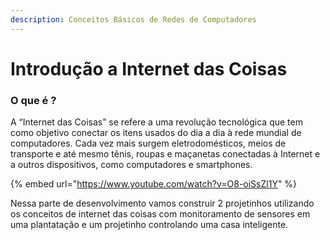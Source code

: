 ```yaml
---
description: Conceitos Básicos de Redes de Computadores
---
```


# Introdução a Internet das Coisas

### O que é ? 

A “Internet das Coisas” se refere a uma revolução tecnológica que tem como objetivo conectar os itens usados do dia a dia à rede mundial de computadores. Cada vez mais surgem eletrodomésticos, meios de transporte e até mesmo tênis, roupas e maçanetas conectadas à Internet e a outros dispositivos, como computadores e smartphones.

{% embed url="https://www.youtube.com/watch?v=O8-oiSsZl1Y" %}

Nessa parte de desenvolvimento vamos construir 2 projetinhos utilizando os conceitos de internet das coisas com monitoramento de sensores em uma plantatação e um projetinho controlando uma casa inteligente.





